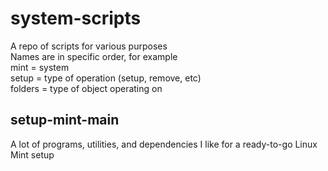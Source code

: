 # system-scripts
A repo of scripts for various purposes \
Names are in specific order, for example \
mint = system \
setup = type of operation (setup, remove, etc) \
folders = type of object operating on

## setup-mint-main
A lot of programs, utilities, and dependencies I like for a ready-to-go Linux Mint setup
